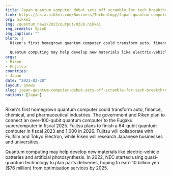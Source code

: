 ```yaml
---
title: Japan quantum computer debut sets off scramble for tech breakthroughs
link: https://asia.nikkei.com/Business/Technology/Japan-quantum-computer-debut-sets-off-scramble-for-tech-breakthroughs
org: nikkei
img: /quantum_news/2023/output/0328.nikkei
img_credits: SpinQ
img_caption: ""
blurb: |
  Riken's first homegrown quantum computer could transform auto, finance, chemical, and pharmaceutical industries. The government and Riken plan to connect an over-100-qubit quantum computer to the Fugaku supercomputer in fiscal 2025. Fujitsu plans to finish a 64-qubit quantum computer in fiscal 2023 and 1,000 in 2026. Fujitsu will collaborate with Fujifilm and Tokyo Electron, while Riken will research Japanese businesses and universities.

  Quantum computing may help develop new materials like electric-vehicle batteries and artificial photosynthesis. In 2022, NEC started using quasi-quantum technology to plan parts deliveries, hoping to earn 10 billion yen ($76 million) from optimisation services by 2025.
orgs:
- Riken
- Fujitsu
countries:
- Japan
date: "2023-03-28"
layout: qnews
slug: japan-quantum-computer-debut-sets-off-scramble-for-tech-breakthroughs
nations: [Japan]
---
```


Riken's first homegrown quantum computer could transform auto, finance, chemical, and pharmaceutical industries. The government and Riken plan to connect an over-100-qubit quantum computer to the Fugaku supercomputer in fiscal 2025. Fujitsu plans to finish a 64-qubit quantum computer in fiscal 2023 and 1,000 in 2026. Fujitsu will collaborate with Fujifilm and Tokyo Electron, while Riken will research Japanese businesses and universities.

Quantum computing may help develop new materials like electric-vehicle batteries and artificial photosynthesis. In 2022, NEC started using quasi-quantum technology to plan parts deliveries, hoping to earn 10 billion yen ($76 million) from optimisation services by 2025.
